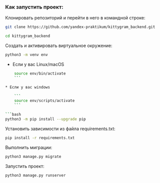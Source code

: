 ### Как запустить проект:

Клонировать репозиторий и перейти в него в командной строке:

```bash
git clone https://github.com/yandex-praktikum/kittygram_backend.git
```

```bash
cd kittygram_backend
```

Cоздать и активировать виртуальное окружение:

```bash
python3 -m venv env
```

* Если у вас Linux/macOS

```bash
    source env/bin/activate
    ```

* Если у вас windows

    ```
    source env/scripts/activate
    ```

```bash
python3 -m pip install --upgrade pip
```

Установить зависимости из файла requirements.txt:

```bash
pip install -r requirements.txt
```

Выполнить миграции:

```bash
python3 manage.py migrate
```

Запустить проект:

```bash
python3 manage.py runserver
```